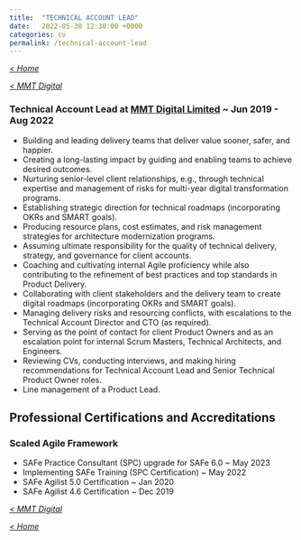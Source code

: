 ```yaml
---
title:  "TECHNICAL ACCOUNT LEAD"
date:   2022-05-30 12:30:00 +0000
categories: cv
permalink: /technical-account-lead
---
```

_[< Home](https://robertbarrow.github.io/cv/)_

_[< MMT Digital](https://robertbarrow.github.io/cv/mmt-digital)_

### **Technical Account Lead** at **[MMT Digital Limited](https://robertbarrow.github.io/cv/mmt-digital)** ~ Jun 2019 - Aug 2022

- Building and leading delivery teams that deliver value sooner, safer, and happier.
- Creating a long-lasting impact by guiding and enabling teams to achieve desired outcomes.
- Nurturing senior-level client relationships, e.g., through technical expertise and management of risks for multi-year digital transformation programs.
- Establishing strategic direction for technical roadmaps (incorporating OKRs and SMART goals).
- Producing resource plans, cost estimates, and risk management strategies for architecture modernization programs.
- Assuming ultimate responsibility for the quality of technical delivery, strategy, and governance for client accounts.
- Coaching and cultivating internal Agile proficiency while also contributing to the refinement of best practices and top standards in Product Delivery.
- Collaborating with client stakeholders and the delivery team to create digital roadmaps (incorporating OKRs and SMART goals).
- Managing delivery risks and resourcing conflicts, with escalations to the Technical Account Director and CTO (as required).
- Serving as the point of contact for client Product Owners and as an escalation point for internal Scrum Masters, Technical Architects, and Engineers.
- Reviewing CVs, conducting interviews, and making hiring recommendations for Technical Account Lead and Senior Technical Product Owner roles.
- Line management of a Product Lead.

## Professional Certifications and Accreditations

### Scaled Agile Framework 
- SAFe Practice Consultant (SPC) upgrade for SAFe 6.0 ~ May 2023
- Implementing SAFe Training (SPC Certification) ~ May 2022
- SAFe Agilist 5.0 Certification ~ Jan 2020
- SAFe Agilist 4.6 Certification ~ Dec 2019

_[< MMT Digital](https://robertbarrow.github.io/cv/mmt-digital)_

_[< Home](https://robertbarrow.github.io/cv/)_
